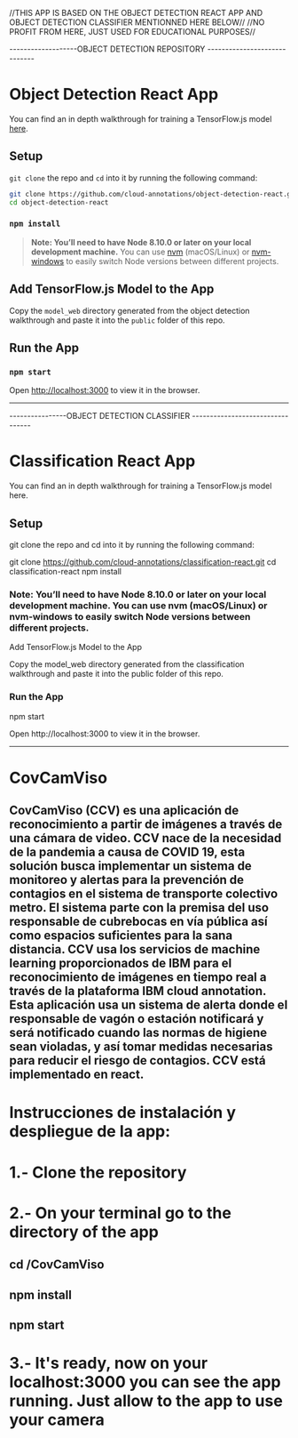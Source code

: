 //THIS APP IS BASED ON THE OBJECT DETECTION REACT APP AND OBJECT DETECTION CLASSIFIER MENTIONNED HERE BELOW// 
//NO PROFIT FROM HERE, JUST USED FOR EDUCATIONAL PURPOSES//


-------------------OBJECT DETECTION REPOSITORY -----------------------------
# Object Detection React App

You can find an in depth walkthrough for training a TensorFlow.js model [here](https://github.com/cloud-annotations/training/).

## Setup
`git clone` the repo and `cd` into it by running the following command:

```bash
git clone https://github.com/cloud-annotations/object-detection-react.git
cd object-detection-react
```

### `npm install`

> **Note: You’ll need to have Node 8.10.0 or later on your local development machine.** You can use [nvm](https://github.com/creationix/nvm#installation) (macOS/Linux) or [nvm-windows](https://github.com/coreybutler/nvm-windows#node-version-manager-nvm-for-windows) to easily switch Node versions between different projects.

## Add TensorFlow.js Model to the App
Copy the `model_web` directory generated from the object detection walkthrough and paste it into the `public` folder of this repo.

## Run the App
### `npm start`

Open [http://localhost:3000](http://localhost:3000) to view it in the browser.

_______________________________________________________________________________________
----------------OBJECT DETECTION CLASSIFIER ---------------------------------
# Classification React App

You can find an in depth walkthrough for training a TensorFlow.js model here.

## Setup

git clone the repo and cd into it by running the following command:

git clone https://github.com/cloud-annotations/classification-react.git
cd classification-react
npm install

### Note: You’ll need to have Node 8.10.0 or later on your local development machine. You can use nvm (macOS/Linux) or nvm-windows to easily switch Node versions between different projects.
Add TensorFlow.js Model to the App

Copy the model_web directory generated from the classification walkthrough and paste it into the public folder of this repo.

### Run the App

npm start

Open http://localhost:3000 to view it in the browser.
___________________________________________________________________________________________

# CovCamViso


## CovCamViso (CCV) es una aplicación de reconocimiento a partir de imágenes a través de una cámara de video. CCV nace de la necesidad de la pandemia a causa de COVID 19, esta solución busca implementar un sistema de monitoreo y alertas para la prevención de contagios en el sistema de transporte colectivo metro. El sistema parte con la premisa del uso responsable de cubrebocas en vía pública así como espacios suficientes para la sana distancia. CCV usa los servicios de machine learning proporcionados de IBM para el reconocimiento de imágenes en tiempo real a través de la plataforma IBM cloud annotation. Esta aplicación usa un sistema de alerta donde el responsable de vagón o estación notificará y será notificado cuando las normas de higiene sean violadas, y así tomar medidas necesarias para reducir el riesgo de contagios. CCV está implementado en react.


# Instrucciones de instalación y despliegue de la app:

# 1.- Clone the repository
# 2.- On your terminal go to the directory of the app
 ## cd /CovCamViso
 ## npm install
 ## npm start
# 3.- It's ready, now on your localhost:3000 you can see the app running. Just allow to the app to use your camera
 
 
 

